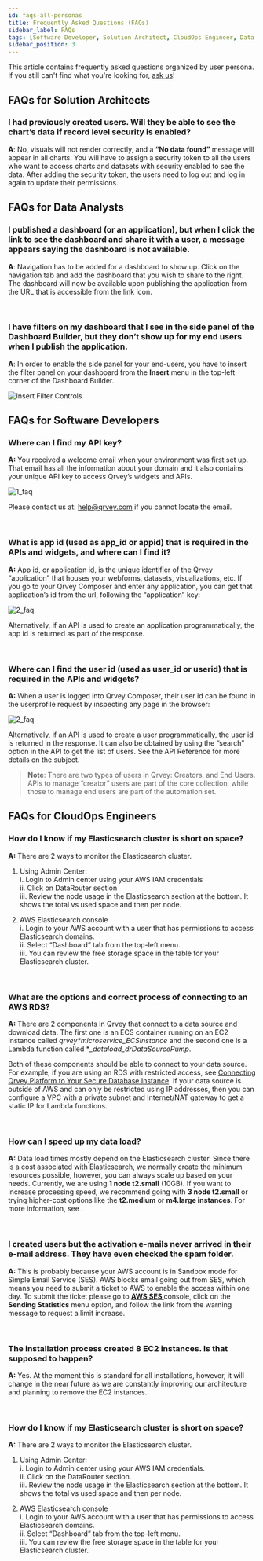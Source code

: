 ```yaml
---
id: faqs-all-personas
title: Frequently Asked Questions (FAQs)
sidebar_label: FAQs
tags: [Software Developer, Solution Architect, CloudOps Engineer, Data Analyst]
sidebar_position: 3
---
```


<div style={{textAlign: "justify"}}>

This article contains frequently asked questions organized by user persona. If you still can't find what you're looking for, [ask us](ask-us.md)!

## FAQs for Solution Architects

### I had previously created users. Will they be able to see the chart’s data if record level security is enabled?

**A**: No, visuals will not render correctly, and a **“No data found”** message will appear in all charts. You will have to assign a security token to all the users who want to access charts and datasets with security enabled to see the data. After adding the security token, the users need to log out and log in again to update their permissions.

## FAQs for Data Analysts

### I published a dashboard (or an application), but when I click the link to see the dashboard and share it with a user, a message appears saying the dashboard is not available.

**A**: Navigation has to be added for a dashboard to show up. Click on the navigation tab and add the dashboard that you wish to share to the right. The dashboard will now be available upon publishing the application from the URL that is accessible from the link icon.

<br />

### I have filters on my dashboard that I see in the side panel of the Dashboard Builder, but they don’t show up for my end users when I publish the application.

**A**: In order to enable the side panel for your end-users, you have to insert the filter panel on your dashboard from the **Insert** menu in the top-left corner of the Dashboard Builder.

![Insert Filter Controls](https://s3.amazonaws.com/cdn.qrvey.com/documentation_assets/faqs/faq_pub_apps_82.png)



## FAQs for Software Developers

### Where can I find my API key?

**A:** You received a welcome email when your environment was first set up. That email has all the information about your domain and it also contains your unique API key to access Qrvey’s widgets and APIs.

![1_faq](https://s3.amazonaws.com/cdn.qrvey.com/documentation_assets/faqs/General/general_faq1.png)

Please contact us at: help@qrvey.com if you cannot locate the email. 

<br />

### What is app id (used as app_id or appid) that is required in the APIs and widgets, and where can I find it?

**A:** App id, or application id, is the unique identifier of the Qrvey “application” that houses your webforms, datasets, visualizations, etc. If you go to your Qrvey Composer and enter any application, you can get that application’s id from the url, following the “application” key:

![2_faq](https://s3.amazonaws.com/cdn.qrvey.com/documentation_assets/faqs/faq-appID.png#thumbnail)

Alternatively, if an API is used to create an application programmatically, the app id is returned as part of the response.

<br />

### Where can I find the user id (used as user_id or userid) that is required in the APIs and widgets?

**A:** When a user is logged into Qrvey Composer, their user id can be found in the userprofile request by inspecting any page in the browser:

![2_faq](https://s3.amazonaws.com/cdn.qrvey.com/documentation_assets/faqs/faq-userid.png#thumbnail)

Alternatively, if an API is used to create a user programmatically, the user id is returned in the response. It can also be obtained by using the “search” option in the API to get the list of users. See the API Reference for more details on the subject.

> **Note**: There are two types of users in Qrvey: Creators, and End Users. APIs to manage “creator” users are part of the core collection, while those to manage end users are part of the automation set.

## FAQs for CloudOps Engineers

### How do I know if my Elasticsearch cluster is short on space?

**A:** There are 2 ways to monitor the Elasticsearch cluster.
1. Using Admin Center: <br />
    i.  Login to Admin center using your AWS IAM credentials <br />
    ii. Click on DataRouter section <br />
    iii. Review the node usage in the  Elasticsearch section at the bottom. It shows the total vs used space and then per node. 

2. AWS Elasticsearch console <br />
    i. Login to your AWS account with a user that has permissions to access Elasticsearch domains. <br />
    ii. Select “Dashboard” tab from the top-left menu. <br />
    iii. You can review the free storage space in the table for your Elasticsearch cluster.

<br />

### What are the options and correct process of connecting to an AWS RDS?

**A:** There are 2 components in Qrvey that connect to a data source and download data. The first one is an ECS container running on an EC2 instance called *qrvey*_*_*microservice_ECSInstance* and the second one is a Lambda function called **_dataload_drDataSourcePump*.   

Both of these components should be able to connect to your data source. For example, if you are using an RDS with restricted access, see [Connecting Qrvey Platform to Your Secure Database Instance](../deployment/06-Management/connect-instance.md). If your data source is outside of AWS and can only be restricted using IP addresses, then you can configure a VPC with a private subnet and Internet/NAT gateway to get a static IP for Lambda functions.

<br />

### How can I speed up my data load?

**A:** Data load times mostly depend on the Elasticsearch cluster. Since there is a cost associated with Elasticsearch, we normally create the minimum resources possible, however, you can always scale up based on your needs. Currently, we are using **1 node t2.small** (10GB). If you want to increase processing speed, we recommend going with **3 node t2.small** or trying higher-cost options like the **t2.medium** or **m4.large instances**. For more information, see [](../deployment/06-Management/manage-aws-elasticsearch.md).  

<br />

### I created users but the activation e-mails never arrived in their e-mail address. They have even checked the spam folder.

**A:** This is probably because your AWS account is in Sandbox mode for Simple Email Service (SES). AWS blocks email going out from SES, which means you need to submit a ticket to AWS to enable the access within one day. To submit the ticket please go to
<a href="https://console.aws.amazon.com/ses/home?region=us-east-1#"> <strong>AWS SES </strong></a> console, click on the **Sending Statistics** menu option, and follow the link from the warning message to request a limit increase.  

<br />

### The installation process created 8 EC2 instances. Is that supposed to happen?

**A:** Yes. At the moment this is standard for all installations, however, it will change in the near future as we are constantly improving our architecture and planning to remove the EC2 instances. 

<br />

### How do I know if my Elasticsearch cluster is short on space?

**A:** There are 2 ways to monitor the Elasticsearch cluster.

1. Using Admin Center:<br />
  i. Login to Admin center using your AWS IAM credentials.<br />
  ii. Click on the DataRouter section.<br />
  iii. Review the node usage in the Elasticsearch section at the bottom. It shows the total vs used space and then per node.

2. AWS Elasticsearch console <br />
  i. Login to your AWS account with a user that has permissions to access Elasticsearch domains.<br />
  ii. Select “Dashboard” tab from the top-left menu. <br />
  iii. You can review the free storage space in the table for your Elasticsearch cluster.



</div>